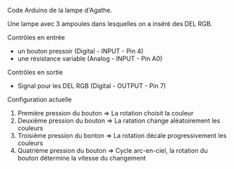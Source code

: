 Code Arduino de la lampe d'Agathe.

Une lampe avec 3 ampoules dans lesquelles on a inséré des DEL RGB.

Contrôles en entrée
 
 - un bouton pressoir (Digital - INPUT - Pin 4)
 - une résistance variable (Analog - INPUT - Pin A0)

Contrôles en sortie

 - Signal pour les DEL RGB (Digital - OUTPUT - Pin 7)

Configuration actuelle

1. Première pression du bouton => La rotation choisit la couleur
2. Deuxième pression du bouton => La ratation change aléatoirement les couleurs
3. Troisième pression du bonton => La rotation décale progressivement les couleurs
4. Quatrième pression du bouton => Cycle arc-en-ciel, la rotation du bouton détermine la vitesse du changement
